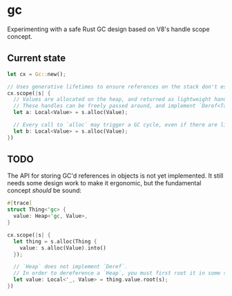 # gc

Experimenting with a safe Rust GC design based on V8's handle scope concept.

## Current state

```rust
let cx = Gc::new();

// Uses generative lifetimes to ensure references on the stack don't escape their scope
cx.scope(|s| {
  // Values are allocated on the heap, and returned as lightweight handles
  // These handles can be freely passed around, and implement `Deref<Target = T>`.
  let a: Local<Value> = s.alloc(Value);

  // Every call to `alloc` may trigger a GC cycle, even if there are live references.
  let b: Local<Value> = s.alloc(Value);
})
```

## TODO

The API for storing GC'd references in objects is not yet implemented. It still needs some design work to make it ergonomic, but the fundamental concept _should_ be sound:

```rust
#[trace]
struct Thing<'gc> {
  value: Heap<'gc, Value>,
}

cx.scope(|s| {
  let thing = s.alloc(Thing {
    value: s.alloc(Value).into()
  });

  // `Heap` does not implement `Deref`.
  // In order to dereference a `Heap`, you must first root it in some scope:
  let value: Local<'_, Value> = thing.value.root(s);
})
```
